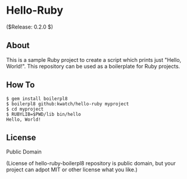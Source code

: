 Hello-Ruby
==========

($Release: 0.2.0 $)


About
-----

This is a sample Ruby project to create a script which prints just "Hello, World!".
This repository can be used as a boilerplate for Ruby projects.


How To
------

```console
$ gem install boilerpl8
$ boilerpl8 github:kwatch/hello-ruby myproject
$ cd myproject
$ RUBYLIB=$PWD/lib bin/hello
Hello, World!
```


License
-------

Public Domain

(License of hello-ruby-boilerpl8 repository is public domain,
 but your project can adpot MIT or other license what you like.)
